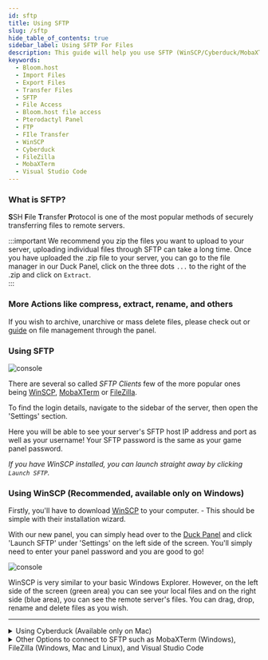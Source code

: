 ```yaml
---
id: sftp
title: Using SFTP
slug: /sftp
hide_table_of_contents: true
sidebar_label: Using SFTP For Files
description: This guide will help you use SFTP (WinSCP/Cyberduck/MobaXTerm/FileZilla/Visual Studio COde) to transfer files.
keywords:
  - Bloom.host
  - Import Files
  - Export Files
  - Transfer Files
  - SFTP
  - File Access
  - Bloom.host file access
  - Pterodactyl Panel
  - FTP
  - FIle Transfer
  - WinSCP
  - Cyberduck
  - FileZilla
  - MobaXTerm
  - Visual Studio Code
---
```


### What is SFTP? 
**S**SH **F**ile **T**ransfer **P**rotocol is one of the most popular methods of securely transferring files to remote servers.

:::important
We recommend you zip the files you want to upload to your server, uploading individual files through SFTP can take a long time. Once you have uploaded the .zip file to your server, you can go to the file manager in our Duck Panel, click on the three dots `...` to the right of the .zip and click on `Extract`.  
:::

### More Actions like compress, extract, rename, and others
If you wish to archive, unarchive or mass delete files, please check out or [guide](../using_the_panel/file-manager-controls.md) on file management through the panel.

### Using SFTP

![console](/using_the_panel/sftp/2.png)

There are several so called *SFTP Clients* few of the more popular ones being [WinSCP](https://winscp.net/), [MobaXTerm](https://mobaxterm.mobatek.net/) or [FileZilla](https://filezilla-project.org/). 

To find the login details, navigate to the sidebar of the server, then open the 'Settings' section.

Here you will be able to see your server's SFTP host IP address and port as well as your username! Your SFTP password is the same as your game panel password.
 
*If you have WinSCP installed, you can launch straight away by clicking `Launch SFTP`.*

### Using WinSCP (Recommended, available only on Windows)
Firstly, you'll have to download [WinSCP](https://winscp.net/eng/download.php) to your computer. - This should be simple with their installation wizard.

With our new panel, you can simply head over to the [Duck Panel](https://mc.bloom.host/) and click 'Launch SFTP' under 'Settings' on the left side of the screen. You'll simply need to enter your panel password and you are good to go!

![console](/using_the_panel/sftp/3.png)

WinSCP is very similar to your basic Windows Explorer. However, on the left side of the screen (green area) you can see your local files and on the right side (blue area), you can see the remote server's files.
You can drag, drop, rename and delete files as you wish. 

---

<details>
  <summary>Using Cyberduck (Available only on Mac)</summary>

[Cyberduck](https://cyberduck.io/) is a popular free SFTP client for macOS.  

1. Download Cyberduck from the official website or the Mac App Store.  
2. Open the application and click **Open Connection**.  
3. From the dropdown menu, choose **SFTP (SSH File Transfer Protocol)**.  
4. Enter your server’s host IP, port, username, and password (the same as your game panel password).  
5. Click **Connect**.  
6. You will now see your server files. Drag and drop files to upload or download them.  

</details>

<details>
  <summary>Other Options to connect to SFTP such as MobaXTerm (Windows), FileZilla (Windows, Mac and Linux), and Visual Studio Code</summary>

### Using MobaXTerm (Available only on Windows)
Firstly, you'll have to download [MobaXTerm](https://mobaxterm.mobatek.net/download.html). They offer both a free edition and a paid professional version. The installation wizard is straightforward.  
 
Once installed, launch the application. Right-click on the left side of the screen and click 'New Session'. Select 'SFTP' in the middle.  

![console](/using_the_panel/sftp/4.png)

Enter your host's IP, port, and SFTP username (which can be found in the Duck Panel server settings tab). Then click 'Ok'.  
You will be asked for your panel password, which will be stored by default.  

On the left side (green area) you can see your local files, and on the right side (blue area) you can see the remote server's files. You can drag, drop, rename, and delete files as needed.  

---


## Using FileZilla (Available for Windows, Mac and Linux)
[FileZilla](https://filezilla-project.org/) is another popular and free SFTP client available for Windows, Mac, and Linux.

1. Download FileZilla from the official website and install it.  
2. Open the program and go to the top bar where it says **Host**, **Username**, **Password**, and **Port**.  
3. Enter your server’s SFTP details (host IP, username, password, and port). Make sure the **protocol** is set to **SFTP**.  
4. Click **Quickconnect**.  
5. Your local files will appear on the left and your server files on the right. You can drag and drop files between them.

---

### Using Visual Studio Code
You can also use Visual Studio Code to edit files via SFTP.  

To do this, install the **SFTP** addon for Visual Studio Code for efficient file transfer.  

1. Install the extension on your IDE.  
   ![VSC addon](/using_the_panel/sftp/vsc/addon.png)
2. Open a folder for your SFTP files (preferably separated to avoid clutter).  
   ![Windows context menu](/using_the_panel/sftp/vsc/context-menu.png)
3. Open the command palette (CTRL+SHIFT+P by default) and find the 'SFTP: Config' command.  
   ![VSC command palette](/using_the_panel/sftp/vsc/command-palette.png)
4. Set up your SFTP credentials in the `sftp.json` config. Be sure to set `uploadOnSave` to `true`.  
   ![sftp.json file](/using_the_panel/sftp/vsc/sftp.json.png)
5. In your settings, enable 'Download When Open In Remote Explorer'.  
   ![Remote explorer setting](/using_the_panel/sftp/vsc/remote-explorer.png)
6. That’s it. You can now find your files in the sidebar.  
   ![VSC sidebar](/using_the_panel/sftp/vsc/sidebar.png)

**Tip**: When you open a file that exists locally, avoid editing the local copy. If you edit the same file elsewhere (for example in Bloom File Explorer), there is a risk the local copy will overwrite your changes.  

</details>
